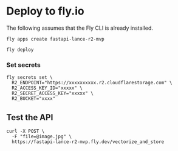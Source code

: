 # Deploy to fly.io

The following assumes that the Fly CLI is already installed.

```
fly apps create fastapi-lance-r2-mvp

fly deploy
```

### Set secrets

```
fly secrets set \
  R2_ENDPOINT="https://xxxxxxxxxx.r2.cloudflarestorage.com" \
  R2_ACCESS_KEY_ID="xxxxx" \
  R2_SECRET_ACCESS_KEY="xxxxx" \
  R2_BUCKET="xxxx"
  ```

## Test the API

```
curl -X POST \
  -F "file=@image.jpg" \
  https://fastapi-lance-r2-mvp.fly.dev/vectorize_and_store
```
